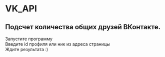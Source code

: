 # VK_API

## Подсчет количества общих друзей ВКонтакте.

Запустите программу \
Введите id профиля или ник из адреса страницы \
Ждите результата :)
